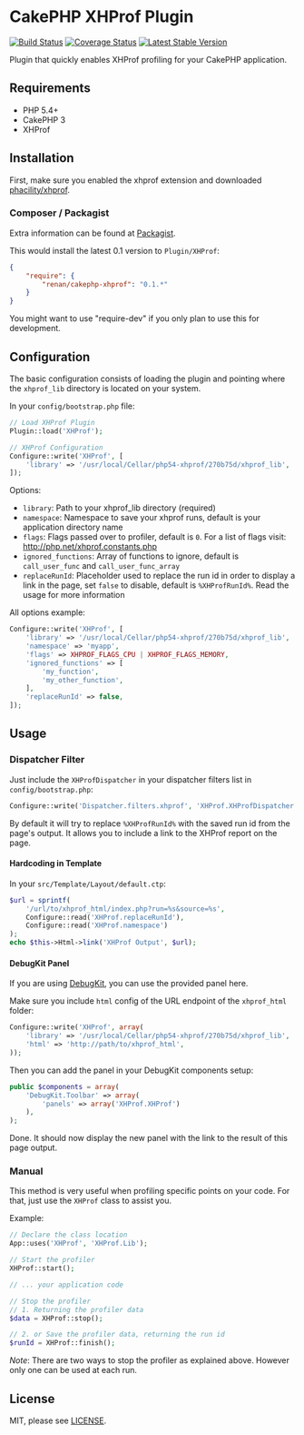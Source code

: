# CakePHP XHProf Plugin

[![Build Status](https://secure.travis-ci.org/renan/CakePHP-XHProf.png?branch=master)](http://travis-ci.org/renan/CakePHP-XHProf)
[![Coverage Status](https://coveralls.io/repos/renan/CakePHP-XHProf/badge.png)](https://coveralls.io/r/renan/CakePHP-XHProf)
[![Latest Stable Version](https://poser.pugx.org/renan/cakephp-xhprof/v/stable.svg)](https://packagist.org/packages/renan/cakephp-xhprof)


Plugin that quickly enables XHProf profiling for your CakePHP application.

## Requirements

* PHP 5.4+
* CakePHP 3
* XHProf

## Installation
First, make sure you enabled the xhprof extension and downloaded [phacility/xhprof](https://github.com/phacility/xhprof).

### Composer / Packagist

Extra information can be found at [Packagist](https://packagist.org/packages/renan/cakephp-xhprof).

This would install the latest 0.1 version to `Plugin/XHProf`:

```json
{
	"require": {
		"renan/cakephp-xhprof": "0.1.*"
	}
}
```
You might want to use "require-dev" if you only plan to use this for development.

## Configuration

The basic configuration consists of loading the plugin and pointing where the `xhprof_lib` directory is located on your system.

In your `config/bootstrap.php` file:

```php
// Load XHProf Plugin
Plugin::load('XHProf');

// XHProf Configuration
Configure::write('XHProf', [
	'library' => '/usr/local/Cellar/php54-xhprof/270b75d/xhprof_lib',
]);
```

Options:

* `library`: Path to your xhprof_lib directory (required)
* `namespace`: Namespace to save your xhprof runs, default is your application directory name
* `flags`: Flags passed over to profiler, default is `0`. For a list of flags visit: http://php.net/xhprof.constants.php
* `ignored_functions`: Array of functions to ignore, default is `call_user_func` and `call_user_func_array`
* `replaceRunId`: Placeholder used to replace the run id in order to display a link in the page, set `false` to disable, default is `%XHProfRunId%`. Read the usage for more information

All options example:

```php
Configure::write('XHProf', [
	'library' => '/usr/local/Cellar/php54-xhprof/270b75d/xhprof_lib',
	'namespace' => 'myapp',
	'flags' => XHPROF_FLAGS_CPU | XHPROF_FLAGS_MEMORY,
	'ignored_functions' => [
		'my_function',
		'my_other_function',
	],
	'replaceRunId' => false,
]);
```

## Usage

### Dispatcher Filter

Just include the `XHProfDispatcher` in your dispatcher filters list in `config/bootstrap.php`:

```php
Configure::write('Dispatcher.filters.xhprof', 'XHProf.XHProfDispatcher');
```

By default it will try to replace `%XHProfRunId%` with the saved run id from the page's output.
It allows you to include a link to the XHProf report on the page.

#### Hardcoding in Template
In your `src/Template/Layout/default.ctp`:

```php
$url = sprintf(
	'/url/to/xhprof_html/index.php?run=%s&source=%s',
	Configure::read('XHProf.replaceRunId'),
	Configure::read('XHProf.namespace')
);
echo $this->Html->link('XHProf Output', $url);
```

#### DebugKit Panel
If you are using [DebugKit](https://github.com/cakephp/debug_kit), you can use the provided panel here.

Make sure you include `html` config of the URL endpoint of the `xhprof_html` folder:
```php
Configure::write('XHProf', array(
	'library' => '/usr/local/Cellar/php54-xhprof/270b75d/xhprof_lib',
	'html' => 'http://path/to/xhprof_html',
));
```

Then you can add the panel in your DebugKit components setup:
```php
public $components = array(
	'DebugKit.Toolbar' => array(
		'panels' => array('XHProf.XHProf')
	),
);
```

Done. It should now display the new panel with the link to the result of this page output.

### Manual

This method is very useful when profiling specific points on your code.
For that, just use the `XHProf` class to assist you.

Example:

```php
// Declare the class location
App::uses('XHProf', 'XHProf.Lib');

// Start the profiler
XHProf::start();

// ... your application code

// Stop the profiler
// 1. Returning the profiler data
$data = XHProf::stop();

// 2. or Save the profiler data, returning the run id
$runId = XHProf::finish();
```

_Note_: There are two ways to stop the profiler as explained above. However only one can be used at each run.


## License

MIT, please see [LICENSE](LICENSE).
